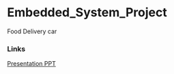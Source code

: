 # Embedded_System_Project

Food Delivery car

### Links

[Presentation PPT](https://docs.google.com/presentation/d/1r9ipEOaEt_vYibpv54bDy5Dim-kU7IUW/edit#slide=id.g1355cb888b6_1_0)
